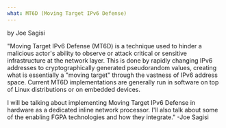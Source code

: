 ```yaml
---
what: MT6D (Moving Target IPv6 Defense)
---
```

by Joe Sagisi

"Moving Target IPv6 Defense (MT6D) is a technique used to hinder a malicious actor's ability to observe or attack critical or sensitive infrastructure at the network layer.  This is done by rapidly changing IPv6 addresses to cryptographically generated pseudorandom values, creating what is essentially a "moving target" through the vastness of IPv6 address space.  Current MT6D implementations are generally run in software on top of Linux distributions or on embedded devices.  

I will be talking about implementing Moving Target IPv6 Defense in hardware as a dedicated inline network processor.  I'll also talk about some of the enabling FGPA technologies and how they integrate." -Joe Sagisi
